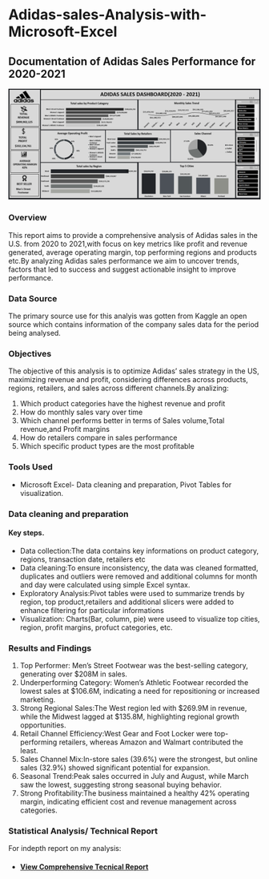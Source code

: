 # Adidas-sales-Analysis-with-Microsoft-Excel
## Documentation of Adidas Sales Performance for 2020-2021
![Dashboard](https://github.com/EEmilyA/Adidas-sales-Analysis-with-Microsoft-Excel/blob/main/Adidas%20Dashboard%202.png)

### Overview
This report aims to provide a comprehensive analysis of Adidas sales in the U.S. from 2020 to 2021,with focus on key metrics like profit and revenue generated, average operating margin, top performing regions and products etc.By analyzing Adidas sales performance  we aim to uncover trends, factors that led to success and suggest actionable insight to improve performance.

### Data Source
The primary source use for this analyis was gotten from Kaggle an open source which contains information of the company sales data for the period being analysed.

### Objectives
The objective of this analysis is to optimize Adidas’ sales strategy in the US, maximizing revenue and profit, considering differences across products, regions, retailers, and sales across different channels.By analizing:

1. Which product categories have the highest revenue and profit
2. How do monthly sales vary over time
3. Which channel performs better in terms of Sales volume,Total revenue,and Profit margins
4. How do retailers compare in sales performance
5. Which specific product types are the most profitable

### Tools Used
- Microsoft Excel- Data cleaning and preparation, Pivot Tables for visualization.

### Data cleaning and preparation

#### Key steps.

- Data collection:The data contains key informations on product category, regions, transaction date, retailers etc
- Data cleaning:To ensure inconsistency, the data was cleaned formatted, duplicates and outliers were removed and additional columns for month and day were calculated using simple Excel syntax.
- Exploratory Analysis:Pivot tables were used to summarize trends by region, top product,retailers and additional slicers were added to enhance filtering for particular informations
- Visualization: Charts(Bar, column, pie) were useed to visualize top cities, region, profit margins, profuct categories, etc.

### Results and Findings
1. Top Performer: Men’s Street Footwear was the best-selling category, generating over $208M in sales.
2. Underperforming Category: Women’s Athletic Footwear recorded the lowest sales at $106.6M, indicating a need for repositioning or increased marketing.
3. Strong Regional Sales:The West region led with $269.9M in revenue, while the Midwest lagged at $135.8M, highlighting regional growth opportunities.
4. Retail Channel Efficiency:West Gear and Foot Locker were top-performing retailers, whereas Amazon and Walmart contributed the least.
5. Sales Channel Mix:In-store sales (39.6%) were the strongest, but online sales (32.9%) showed significant potential for expansion.
6. Seasonal Trend:Peak sales occurred in July and August, while March saw the lowest, suggesting strong seasonal buying behavior.
7. Strong Profitability:The business maintained a healthy 42% operating margin, indicating efficient cost and revenue management across categories.

### Statistical Analysis/ Technical Report
For indepth report on my analysis: 
- #### [View Comprehensive Tecnical Report](https://medium.com/@sanniaishat2017/building-a-sales-dashboard-in-excel-a-case-study-using-adidas-dataset-85b9e3524e71)

